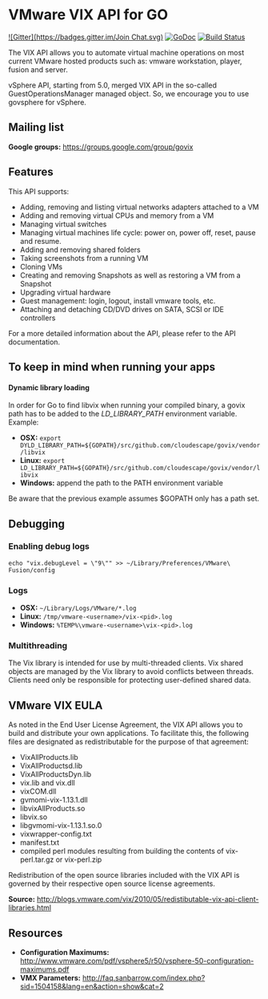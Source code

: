 # VMware VIX API for GO
[![Gitter](https://badges.gitter.im/Join Chat.svg)](https://gitter.im/cloudescape/govix?utm_source=badge&utm_medium=badge&utm_campaign=pr-badge&utm_content=badge)
[![GoDoc](https://godoc.org/github.com/cloudescape/govix?status.svg)](https://godoc.org/github.com/cloudescape/govix)
[![Build Status](https://travis-ci.org/cloudescape/govix.svg?branch=master)](https://travis-ci.org/cloudescape/govix)

The VIX API allows you to automate virtual machine operations on most current VMware hosted products such as: vmware workstation, player, fusion and server.

vSphere API, starting from 5.0, merged VIX API in the so-called GuestOperationsManager managed object. So, we encourage you to use govsphere for vSphere.

## Mailing list
**Google groups:** https://groups.google.com/group/govix

## Features
This API supports:

* Adding, removing and listing virtual networks adapters attached to a VM
* Adding and removing virtual CPUs and memory from a VM
* Managing virtual switches
* Managing virtual machines life cycle: power on, power off, reset, pause and resume.
* Adding and removing shared folders
* Taking screenshots from a running VM
* Cloning VMs
* Creating and removing Snapshots as well as restoring a VM from a Snapshot
* Upgrading virtual hardware
* Guest management: login, logout, install vmware tools, etc.
* Attaching and detaching CD/DVD drives on SATA, SCSI or IDE controllers

For a more detailed information about the API, please refer to the API documentation.

## To keep in mind when running your apps

#### Dynamic library loading
In order for Go to find libvix when running your compiled binary, a govix path has to be added to the *LD_LIBRARY_PATH* environment variable. Example:

* **OSX:** `export DYLD_LIBRARY_PATH=${GOPATH}/src/github.com/cloudescape/govix/vendor/libvix`
* **Linux:** `export LD_LIBRARY_PATH=${GOPATH}/src/github.com/cloudescape/govix/vendor/libvix`
* **Windows:** append the path to the PATH environment variable

Be aware that the previous example assumes $GOPATH only has a path set.

## Debugging
### Enabling debug logs

`echo "vix.debugLevel = \"9\"" >> ~/Library/Preferences/VMware\ Fusion/config`


### Logs
* **OSX:** `~/Library/Logs/VMware/*.log`
* **Linux:** `/tmp/vmware-<username>/vix-<pid>.log`
* **Windows:** `%TEMP%\vmware-<username>\vix-<pid>.log`


### Multithreading

The Vix library is intended for use by multi-threaded clients. Vix shared
objects are managed by the Vix library to avoid conflicts between threads.
Clients need only be responsible for protecting user-defined shared data.

## VMware VIX EULA
As noted in the End User License Agreement, the VIX API allows you to build and distribute your own applications. To facilitate this, the following files are designated as redistributable for the purpose of that agreement:

* VixAllProducts.lib
* VixAllProductsd.lib
* VixAllProductsDyn.lib
* vix.lib and vix.dll
* vixCOM.dll
* gvmomi-vix-1.13.1.dll
* libvixAllProducts.so
* libvix.so
* libgvmomi-vix-1.13.1.so.0
* vixwrapper-config.txt
* manifest.txt
* compiled perl modules resulting from building the contents of vix-perl.tar.gz or vix-perl.zip

Redistribution of the open source libraries included with the VIX API is governed by their respective open source license agreements.

**Source:** http://blogs.vmware.com/vix/2010/05/redistibutable-vix-api-client-libraries.html

## Resources

* **Configuration Maximums:** http://www.vmware.com/pdf/vsphere5/r50/vsphere-50-configuration-maximums.pdf
* **VMX Parameters:** http://faq.sanbarrow.com/index.php?sid=1504158&lang=en&action=show&cat=2


